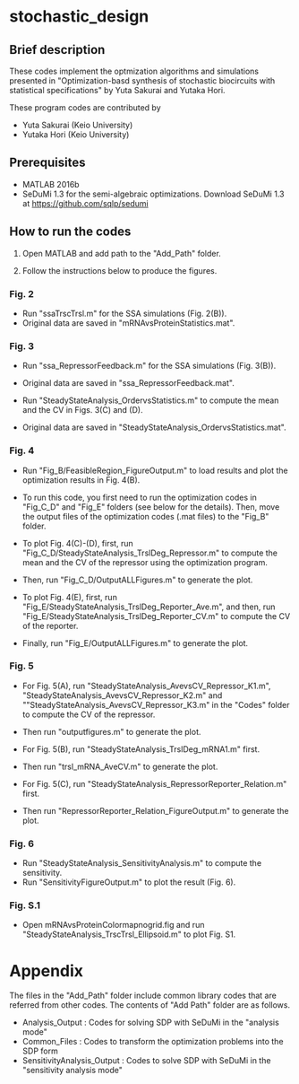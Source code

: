 # stochastic_design

## Brief description
These codes implement the optmization algorithms and simulations presented in "Optimization-basd synthesis of stochastic biocircuits with statistical specifications" by Yuta Sakurai and Yutaka Hori.

These program codes are contributed by 
 - Yuta Sakurai (Keio University)
 - Yutaka Hori (Keio University)

## Prerequisites
- MATLAB 2016b 
- SeDuMi 1.3 for the semi-algebraic optimizations. Download SeDuMi 1.3 at https://github.com/sqlp/sedumi

## How to run the codes

1. Open MATLAB and add path to the "Add_Path" folder. 

2. Follow the instructions below to produce the figures.

### Fig. 2
- Run "ssaTrscTrsl.m" for the SSA simulations (Fig. 2(B)).
- Original data are saved in "mRNAvsProteinStatistics.mat".

### Fig. 3
- Run "ssa_RepressorFeedback.m" for the SSA simulations (Fig. 3(B)).
- Original data are saved in "ssa_RepressorFeedback.mat".

- Run "SteadyStateAnalysis_OrdervsStatistics.m" to compute the mean and the CV in Figs. 3(C) and (D).
- Original data are saved in "SteadyStateAnalysis_OrdervsStatistics.mat".

### Fig. 4
- Run "Fig_B/FeasibleRegion_FigureOutput.m" to load results and plot the optimization results in Fig. 4(B).
- To run this code, you first need to run the optimization codes in "Fig_C_D" and "Fig_E" folders (see below for the details). Then, move the output files of the optimization codes (.mat files) to the "Fig_B" folder. 

- To plot Fig. 4(C)-(D), first, run "Fig_C_D/SteadyStateAnalysis_TrslDeg_Repressor.m" to compute the mean and the CV of the repressor using the optimization program.
- Then, run "Fig_C_D/OutputALLFigures.m" to generate the plot.

- To plot Fig. 4(E), first, run "Fig_E/SteadyStateAnalysis_TrslDeg_Reporter_Ave.m", and then, run "Fig_E/SteadyStateAnalysis_TrslDeg_Reporter_CV.m" to compute the CV of the reporter.
- Finally, run "Fig_E/OutputALLFigures.m" to generate the plot.

### Fig. 5
- For Fig. 5(A), run "SteadyStateAnalysis_AvevsCV_Repressor_K1.m", "SteadyStateAnalysis_AvevsCV_Repressor_K2.m" and ""SteadyStateAnalysis_AvevsCV_Repressor_K3.m" in the "Codes" folder to compute the CV of the repressor.
- Then run "outputfigures.m" to generate the plot.

- For Fig. 5(B), run "SteadyStateAnalysis_TrslDeg_mRNA1.m" first.
- Then run "trsl_mRNA_AveCV.m" to generate the plot.

- For Fig. 5(C), run "SteadyStateAnalysis_RepressorReporter_Relation.m" first.
- Then run "RepressorReporter_Relation_FigureOutput.m" to generate the plot.


### Fig. 6
- Run "SteadyStateAnalysis_SensitivityAnalysis.m" to compute the sensitivity. 
- Run "SensitivityFigureOutput.m" to plot the result (Fig. 6).

### Fig. S.1
- Open mRNAvsProteinColormapnogrid.fig and run "SteadyStateAnalysis_TrscTrsl_Ellipsoid.m" to plot Fig. S1.


# Appendix
The files in the "Add_Path" folder include common library codes that are referred from other codes.
The contents of "Add Path" folder are as follows.
- Analysis_Output : Codes for solving SDP with SeDuMi in the "analysis mode"
- Common_Files : Codes to transform the optimization problems into the SDP form
- SensitivityAnalysis_Output : Codes to solve SDP with SeDuMi in the "sensitivity analysis mode"



